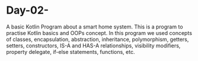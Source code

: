 # Day-02-
A basic Kotlin Program about a smart home system.
This is a program to practise Kotlin basics and OOPs concept.
In this program we used concepts of classes, encapsulation, abstraction, inheritance, polymorphism, getters, setters, constructors, IS-A and HAS-A relationships, visibility modifiers, property delegate, if-else statements, functions, etc. 
